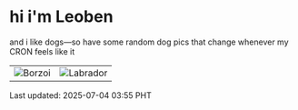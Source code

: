# hi i'm Leoben

and i like dogs—so have some random dog pics that change whenever my CRON feels like it

|  |  |
|--------|----------|
| ![Borzoi](https://random-dog-vercel.vercel.app/api/random-borzoi?v=1751572515) | ![Labrador](https://random-dog-vercel.vercel.app/api/random-labrador?v=1751572515) |

Last updated: 2025-07-04 03:55 PHT
